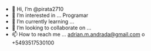 - 👋 Hi, I’m @pirata2710
- 👀 I’m interested in ... Programar
- 🌱 I’m currently learning ...
- 💞️ I’m looking to collaborate on ...
- 📫 How to reach me ...
adrian.m.andrada@gmail.com o +5493517530100

<!---
pirata2710/pirata2710 is a ✨ special ✨ repository because its `README.md` (this file) appears on your GitHub profile.
You can click the Preview link to take a look at your changes.
--->
